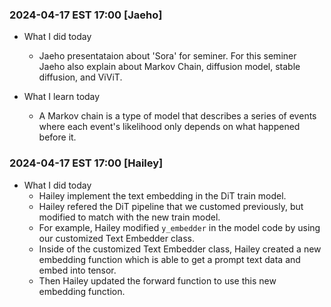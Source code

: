 ### 2024-04-17 EST 17:00 [Jaeho]

- What I did today
    * Jaeho presentataion about 'Sora' for seminer. For this seminer Jaeho also explain about Markov Chain, diffusion model, stable diffusion, and ViViT.

- What I learn today
    * A Markov chain is a type of model that describes a series of events where each event's likelihood only depends on what happened before it.
    
### 2024-04-17 EST 17:00 [Hailey] 

- What I did today
  * Hailey implement the text embedding in the DiT train model.
  * Hailey refered the DiT pipeline that we customed previously, but modified to match with the new train model.
  * For example, Hailey modified ```y_embedder``` in the model code by using our customized Text Embedder class. 
  * Inside of the customized Text Embedder class, Hailey created a new embedding function which is able to get a prompt text data and embed into tensor. 
  * Then Hailey updated the forward function to use this new embedding function. 
